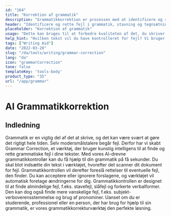 ```yaml
---
id: "164"
title: "Korrektion af grammatik"
description: "Grammatikkorrektion er processen med at identificere og rette fejl i grammatik, stavning og tegnsætning. Dette kan gøres manuelt eller ved hjælp af AI-drevet software. AI-drevet grammatikkorrektionssoftware er i stand til at identificere fejl i grammatik, stavning og tegnsætning ved hjælp af Natural Language Processing (NLP). Denne teknologi kan bruges til at forbedre kvaliteten af tekster, uanset om det drejer sig om et websted, en blog eller endda en bog."
header: "Identificere og rette fejl i grammatik, stavning og tegnsætning."
placeholder: "Korrektion af grammatik"
usage: "Dette kan bruges til at forbedre kvaliteten af det, du skriver til et websted, en blog eller endda en bog."
help_hint: "Hvilken tekst vil du have kontrolleret for fejl? Vi bruger AI til at hjælpe dig med at forbedre kvaliteten af din tekst."
tags: ["Writing Aid"]
date: "2022-03-28"
slug: "/da/tools/writing/grammar-correction"
lang: "da"
icon: "grammarCorrection"
tone: false
templateKey: 'tools-body'
product_type: "35"
url: "/app/grammar"
---
```


# AI Grammatikkorrektion

## Indledning

Grammatik er en vigtig del af det at skrive, og det kan være svært at gøre det rigtigt hele tiden. Selv modersmålstalere begår fejl. Derfor har vi skabt Grammar Correction, et værktøj, der bruger kunstig intelligens til at finde og rette grammatiske fejl i dine tekster. Med vores AI-drevne grammatikkontrollør kan du få hjælp til din grammatik på få sekunder. Du skal blot indsætte din tekst i værktøjet, hvorefter det scanner dit dokument for fejl. Grammatikkontrollen vil derefter foreslå rettelser til eventuelle fejl, den finder. Du kan acceptere eller ignorere forslagene, og værktøjet vil automatisk foretage ændringerne for dig. Grammatikkontrollen er designet til at finde almindelige fejl, f.eks. stavefejl, slåfejl og forkerte verbalformer. Den kan dog også finde mere vanskelige fejl, f.eks. subjekt-verboverensstemmelse og brug af pronominer. Uanset om du er studerende, professionel eller en person, der har brug for hjælp til sin grammatik, er vores grammatikkorrekturværktøj den perfekte løsning.

